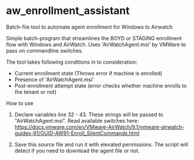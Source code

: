 # aw_enrollment_assistant
Batch-file tool to automate agent enrollment for Windows to Airwatch

Simple batch-program that streamlines the BOYD or STAGING enrollment flow with Windows and AirWatch.
Uses 'AirWatchAgent.msi' by VMWare to pass on commandline switches.

The tool takes following conditions in to consideration:

* Current enrollment state (Throws error if machine is enrolled) 
* Presence of 'AirWatchAgent.msi'
* Post-enrollment attempt state (error checks whether machine enrolls to the tenant or not)

How to use

1. Declare variables line 32 - 43. These strings will be passed to "AirWatchAgent.msi". 
   Read available switches here: https://docs.vmware.com/en/VMware-AirWatch/9.1/vmware-airwatch-guides-91/GUID-AW91-Enroll_SilentCommands.html

2. Save this source file and run it with elevated permissions. 
   The script will detect if you need to download the agent file or not.			
